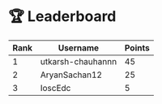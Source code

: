 # 🏆 Leaderboard

| Rank | Username | Points |
|------|----------|--------|
| 1 | utkarsh-chauhannn | 45 |
| 2 | AryanSachan12 | 25 |
| 3 | IoscEdc | 5 |
